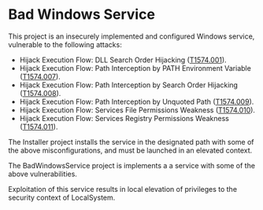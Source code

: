 # Bad Windows Service

This project is an insecurely implemented and configured Windows service, vulnerable to the following attacks:

* Hijack Execution Flow: DLL Search Order Hijacking ([T1574.001](https://attack.mitre.org/techniques/T1574/001/)).
* Hijack Execution Flow: Path Interception by PATH Environment Variable ([T1574.007](https://attack.mitre.org/techniques/T1574/007/)).
* Hijack Execution Flow: Path Interception by Search Order Hijacking ([T1574.008](https://attack.mitre.org/techniques/T1574/008/)).
* Hijack Execution Flow: Path Interception by Unquoted Path ([T1574.009](https://attack.mitre.org/techniques/T1574/009/)).
* Hijack Execution Flow: Services File Permissions Weakness ([T1574.010](https://attack.mitre.org/techniques/T1574/010/)).
* Hijack Execution Flow: Services Registry Permissions Weakness ([T1574.011](https://attack.mitre.org/techniques/T1574/011/)).

The Installer project installs the service in the designated path with some of the above misconfigurations, and must be launched in an elevated context.

The BadWindowsService project is implements a a service with some of the above vulnerabilities.

Exploitation of this service results in local elevation of privileges to the security context of LocalSystem.
